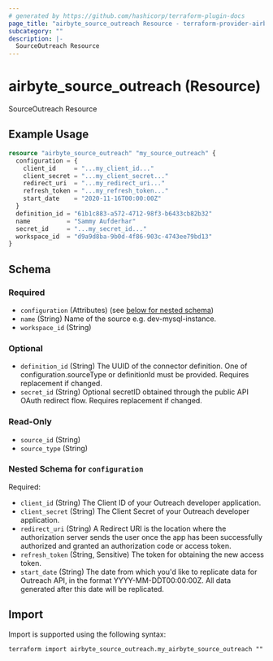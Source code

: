 ```yaml
---
# generated by https://github.com/hashicorp/terraform-plugin-docs
page_title: "airbyte_source_outreach Resource - terraform-provider-airbyte"
subcategory: ""
description: |-
  SourceOutreach Resource
---
```


# airbyte_source_outreach (Resource)

SourceOutreach Resource

## Example Usage

```terraform
resource "airbyte_source_outreach" "my_source_outreach" {
  configuration = {
    client_id     = "...my_client_id..."
    client_secret = "...my_client_secret..."
    redirect_uri  = "...my_redirect_uri..."
    refresh_token = "...my_refresh_token..."
    start_date    = "2020-11-16T00:00:00Z"
  }
  definition_id = "61b1c883-a572-4712-98f3-b6433cb82b32"
  name          = "Sammy Aufderhar"
  secret_id     = "...my_secret_id..."
  workspace_id  = "d9a9d8ba-9b0d-4f86-903c-4743ee79bd13"
}
```

<!-- schema generated by tfplugindocs -->
## Schema

### Required

- `configuration` (Attributes) (see [below for nested schema](#nestedatt--configuration))
- `name` (String) Name of the source e.g. dev-mysql-instance.
- `workspace_id` (String)

### Optional

- `definition_id` (String) The UUID of the connector definition. One of configuration.sourceType or definitionId must be provided. Requires replacement if changed.
- `secret_id` (String) Optional secretID obtained through the public API OAuth redirect flow. Requires replacement if changed.

### Read-Only

- `source_id` (String)
- `source_type` (String)

<a id="nestedatt--configuration"></a>
### Nested Schema for `configuration`

Required:

- `client_id` (String) The Client ID of your Outreach developer application.
- `client_secret` (String) The Client Secret of your Outreach developer application.
- `redirect_uri` (String) A Redirect URI is the location where the authorization server sends the user once the app has been successfully authorized and granted an authorization code or access token.
- `refresh_token` (String, Sensitive) The token for obtaining the new access token.
- `start_date` (String) The date from which you'd like to replicate data for Outreach API, in the format YYYY-MM-DDT00:00:00Z. All data generated after this date will be replicated.

## Import

Import is supported using the following syntax:

```shell
terraform import airbyte_source_outreach.my_airbyte_source_outreach ""
```
